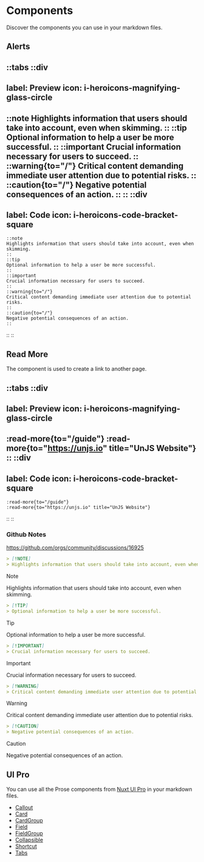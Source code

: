 # Components

Discover the components you can use in your markdown files.


## Alerts

::tabs
  ::div
  ---
  label: Preview
  icon: i-heroicons-magnifying-glass-circle
  ---
  ::note
  Highlights information that users should take into account, even when skimming.
  ::
  ::tip
  Optional information to help a user be more successful.
  ::
  ::important
  Crucial information necessary for users to succeed.
  ::
  ::warning{to="/"}
  Critical content demanding immediate user attention due to potential risks.
  ::
  ::caution{to="/"}
  Negative potential consequences of an action.
  ::
  ::
  ::div
  ---
  label: Code
  icon: i-heroicons-code-bracket-square
  ---
  ```mdc
  ::note
  Highlights information that users should take into account, even when skimming.
  ::
  ::tip
  Optional information to help a user be more successful.
  ::
  ::important
  Crucial information necessary for users to succeed.
  ::
  ::warning{to="/"}
  Critical content demanding immediate user attention due to potential risks.
  ::
  ::caution{to="/"}
  Negative potential consequences of an action.
  ::
  ```
  ::
::

## Read More

The component is used to create a link to another page.

::tabs
  ::div
  ---
  label: Preview
  icon: i-heroicons-magnifying-glass-circle
  ---
  :read-more{to="/guide"}
  :read-more{to="https://unjs.io" title="UnJS Website"}
  ::
  ::div
  ---
  label: Code
  icon: i-heroicons-code-bracket-square
  ---
  ```mdc
  :read-more{to="/guide"}
  :read-more{to="https://unjs.io" title="UnJS Website"}
  ```
  ::
::

### Github Notes

https://github.com/orgs/community/discussions/16925

```md
> [!NOTE]
> Highlights information that users should take into account, even when skimming.
```

> [!NOTE]
> Highlights information that users should take into account, even when skimming.

```md
> [!TIP]
> Optional information to help a user be more successful.
```

> [!TIP]
> Optional information to help a user be more successful.

```md
> [!IMPORTANT]
> Crucial information necessary for users to succeed.
```

> [!IMPORTANT]
> Crucial information necessary for users to succeed.

```md
> [!WARNING]
> Critical content demanding immediate user attention due to potential risks.
```

> [!WARNING]
> Critical content demanding immediate user attention due to potential risks.

```md
> [!CAUTION]
> Negative potential consequences of an action.
```

> [!CAUTION]
> Negative potential consequences of an action.

## UI Pro

You can use all the Prose components from [Nuxt UI Pro](https://ui.nuxt.com/pro/components/prose/callout) in your markdown files.

- [Callout](https://ui.nuxt.com/pro/components/prose/callout)
- [Card](https://ui.nuxt.com/pro/components/prose/card)
- [CardGroup](https://ui.nuxt.com/pro/components/prose/card-group)
- [Field](https://ui.nuxt.com/pro/components/prose/field)
- [FieldGroup](https://ui.nuxt.com/pro/components/prose/field-group)
- [Collapsible](https://ui.nuxt.com/pro/components/prose/collapsible)
- [Shortcut](https://ui.nuxt.com/pro/components/prose/shortcut)
- [Tabs](https://ui.nuxt.com/pro/components/prose/tabs)
